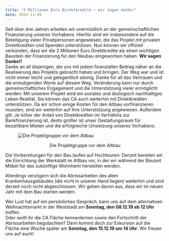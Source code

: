 ```yaml
---
title: "2 Millionen Euro Direktkredite – wir sagen danke!"
date: 2019-11-09
---
```



Seit über drei Jahren arbeiten wir unermüdlich an der gemeinschaftlichen
Finanzierung unseres Vorhabens. Hierfür sind wir insbesondere auf die
Beteiligung vieler Privatpersonen angewiesen, die das Projekt mit privaten
Direktkrediten und Spenden unterstützen. Nun können wir offiziell verkünden,
dass wir die 2 Millionen Euro Direktkredite als einen wichtigen Baustein der
Finanzierung für den Neubau eingeworben haben. **Wir sagen Danke!!**  
Danke an all diejenigen, die uns mit jedem finanziellen Beitrag näher an die
Realisierung des Projekts gebracht haben und bringen. Der Weg war und ist nicht
immer leicht und gelegentlich steinig. Danke für all das Vertrauen und die
ermutigenden Worte auf diesem Weg. Veränderung kann nur durch gemeinschaftliches
Engagement und die Unterstützung vieler ermöglicht werden: Mit unserem Projekt
wird ein soziales und ökologisch nachhaltiges Leben Realität. Sie können das CA auch weiterhin mit Direktkrediten unterstützen. Da wir
schon einige Kosten für den Altbau vorfinanzieren mussten, sind wir weiterhin
auf Ihre Unterstützung angewiesen. Außerdem gilt: Je höher der Anteil von
Direktkrediten im Verhältnis zur Bankfinanzierung ist, desto größer ist unser
Gestaltungsraum für bezahlbare Mieten und die erfolgreiche Umsetzung unseres
Vorhabens.


<figure>
<img src="/newsletter/gruppenbild_altbau.jpg" alt="Die Projektgruppe vor dem Altbau" title="Die Projektgruppe im Zimmermodell" />
<figcaption style="text-align:center;">
<p>Die Projektgruppe vor dem Altbau</p>
</figcaption>
</figure>


Die Vorbereitungen für den Bau laufen auf Hochtouren: Derzeit bereiten wir die
Einrichtung der Werkstatt im Altbau vor, in der wir während der Bauzeit Möbel
für das zukünftige Wohnheim herstellen werden.

Allerdings verzögern sich die Abrissarbeiten des alten Krankenhausgebäudes (die nicht in unserer Hand liegen) weiterhin und sind derzeit noch nicht abgeschlossen. Wir gehen davon
aus, dass wir im neuen Jahr mit dem Bau starten werden.

Wer Lust hat auf ein persönliches Gespräch, kann uns auf dem alternativen
Weihnachtsmarkt in der Weststadt am **Sonntag, den 08.12.19 ab 12 Uhr** treffen.   
Oder wollt ihr die CA Fläche kennenlernen sowie den Fortschritt der Abrissarbeiten begutachten? Dann kommt doch zur Exkursion auf die Fläche eine Woche später
am **Sonntag, den 15.12.19 um 14 Uhr**. Wir freuen uns auf euch!

<!---<figure>
<img src="/newsletter/abriss_hospital.jpg" alt="Aktueller Stand Abriss US-Hospital" title="Die Projektgruppe im Zimmermodell" width="65%" />
<figcaption style="text-align:center;">
<p>Aktueller Stand Abriss US-Hospital</p>
</figcaption>
</figure> --->
